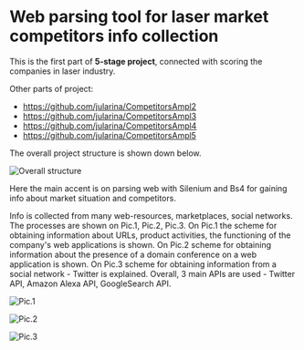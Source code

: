 # Web parsing tool for laser market competitors info collection

This is the first part of **5-stage project**, connected with scoring the companies in laser industry.

Other parts of project:
- https://github.com/jularina/CompetitorsAmpl2
- https://github.com/jularina/CompetitorsAmpl3
- https://github.com/jularina/CompetitorsAmpl4
- https://github.com/jularina/CompetitorsAmpl5

The overall project structure is shown down below.

![Overall structure](https://user-images.githubusercontent.com/56595596/144026985-e7c68098-a00c-4465-889f-1249da201733.jpg)

Here the main accent is on parsing web with Silenium and Bs4 for gaining info about market situation and competitors.

Info is collected from many web-resources, marketplaces, social networks. The processes are shown on Pic.1, Pic.2, Pic.3. On Pic.1 the scheme for obtaining information about URLs, product activities, the functioning of the company's web applications is shown. On Pic.2 scheme for obtaining information about the presence of a domain conference on a web application is shown. On Pic.3 scheme for obtaining information from a social network - Twitter is explained. Overall, 3 main APIs are used - Twitter API, Amazon Alexa API, GoogleSearch API.

![Pic.1](https://user-images.githubusercontent.com/56595596/144021337-c2cefa14-8fc6-4a06-ad80-27764c5b218b.png)

![Pic.2](https://user-images.githubusercontent.com/56595596/144021380-3a8d8738-9246-40f1-ab5f-2bddd3afef00.png)

![Pic.3](https://user-images.githubusercontent.com/56595596/144021418-8739900c-a4fe-4f6a-b9fd-12e265ba7644.png)
